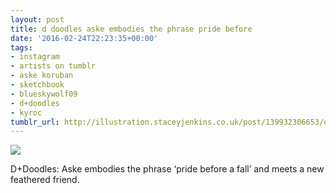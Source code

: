 ```yaml
---
layout: post
title: d doodles aske embodies the phrase pride before
date: '2016-02-24T22:23:35+00:00'
tags:
- instagram
- artists on tumblr
- aske koruban
- sketchbook
- blueskywolf09
- d+doodles
- kyroc
tumblr_url: http://illustration.staceyjenkins.co.uk/post/139932306653/d-doodles-aske-embodies-the-phrase-pride-before
---
```

 ![](/tumblr_files/tumblr_o32ovbBvQm1v28ub8o1_1280.jpg)  

D+Doodles: Aske embodies the phrase ‘pride before a fall’ and meets a new feathered friend.


